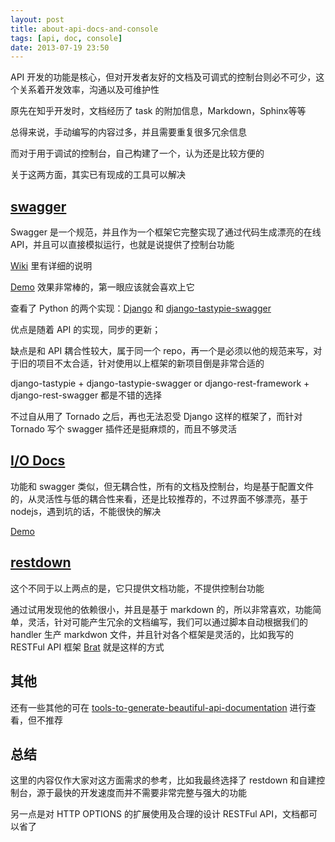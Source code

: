 ```yaml
---
layout: post
title: about-api-docs-and-console
tags: [api, doc, console]
date: 2013-07-19 23:50
---
```


API 开发的功能是核心，但对开发者友好的文档及可调式的控制台则必不可少，这个关系着开发效率，沟通以及可维护性

原先在知乎开发时，文档经历了 task 的附加信息，Markdown，Sphinx等等

总得来说，手动编写的内容过多，并且需要重复很多冗余信息

而对于用于调试的控制台，自己构建了一个，认为还是比较方便的

关于这两方面，其实已有现成的工具可以解决

## [swagger](https://developers.helloreverb.com/swagger/)

Swagger 是一个规范，并且作为一个框架它完整实现了通过代码生成漂亮的在线 API，并且可以直接模拟运行，也就是说提供了控制台功能

[Wiki](https://github.com/wordnik/swagger-core/wiki) 里有详细的说明

[Demo](http://petstore.swagger.wordnik.com/) 效果非常棒的，第一眼应该就会喜欢上它

查看了 Python 的两个实现：[Django](https://github.com/marcgibbons/django-rest-swagger) 和 [django-tastypie-swagger](https://github.com/concentricsky/django-tastypie-swagger)

优点是随着 API 的实现，同步的更新；

缺点是和 API 耦合性较大，属于同一个 repo，再一个是必须以他的规范来写，对于旧的项目不太合适，针对使用以上框架的新项目倒是非常合适的

django-tastypie + django-tastypie-swagger or django-rest-framework + django-rest-swagger 都是不错的选择

不过自从用了 Tornado 之后，再也无法忍受 Django 这样的框架了，而针对 Tornado 写个 swagger 插件还是挺麻烦的，而且不够灵活

## [I/O Docs](https://github.com/mashery/iodocs)

功能和 swagger 类似，但无耦合性，所有的文档及控制台，均是基于配置文件的，从灵活性与低的耦合性来看，还是比较推荐的，不过界面不够漂亮，基于 nodejs，遇到坑的话，不能很快的解决

[Demo](http://developer.mashery.com/iodocs)

## [restdown](https://github.com/trentm/restdown)

这个不同于以上两点的是，它只提供文档功能，不提供控制台功能

通过试用发现他的依赖很小，并且是基于 markdown 的，所以非常喜欢，功能简单，灵活，针对可能产生冗余的文档编写，我们可以通过脚本自动根据我们的 handler 生产 markdwon 文件，并且针对各个框架是灵活的，比如我写的 RESTFul API 框架 [Brat](https://github.com/iamsk/brat) 就是这样的方式

## 其他

还有一些其他的可在 [tools-to-generate-beautiful-api-documentation](http://www.mattsilverman.com/2013/02/tools-to-generate-beautiful-api-documentation.html) 进行查看，但不推荐

## 总结

这里的内容仅作大家对这方面需求的参考，比如我最终选择了 restdown 和自建控制台，源于最快的开发速度而并不需要非常完整与强大的功能

另一点是对 HTTP OPTIONS 的扩展使用及合理的设计 RESTFul API，文档都可以省了